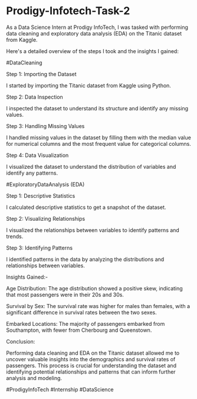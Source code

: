 # Prodigy-Infotech-Task-2
As a Data Science Intern at Prodigy InfoTech, I was tasked with performing data cleaning and exploratory data analysis (EDA) on the Titanic dataset from Kaggle.

Here's a detailed overview of the steps I took and the insights I gained:



#DataCleaning



Step 1: Importing the Dataset

I started by importing the Titanic dataset from Kaggle using Python.



Step 2: Data Inspection

I inspected the dataset to understand its structure and identify any missing values.



Step 3: Handling Missing Values

I handled missing values in the dataset by filling them with the median value for numerical columns and the most frequent value for categorical columns.



Step 4: Data Visualization

I visualized the dataset to understand the distribution of variables and identify any patterns.



#ExploratoryDataAnalysis (EDA)



Step 1: Descriptive Statistics

I calculated descriptive statistics to get a snapshot of the dataset.



Step 2: Visualizing Relationships

I visualized the relationships between variables to identify patterns and trends.



Step 3: Identifying Patterns

I identified patterns in the data by analyzing the distributions and relationships between variables.



Insights Gained:-



Age Distribution: The age distribution showed a positive skew, indicating that most passengers were in their 20s and 30s.

Survival by Sex: The survival rate was higher for males than females, with a significant difference in survival rates between the two sexes.

Embarked Locations: The majority of passengers embarked from Southampton, with fewer from Cherbourg and Queenstown.



Conclusion:

Performing data cleaning and EDA on the Titanic dataset allowed me to uncover valuable insights into the demographics and survival rates of passengers. This process is crucial for understanding the dataset and identifying potential relationships and patterns that can inform further analysis and modeling.



#ProdigyInfoTech #Internship #DataScience
